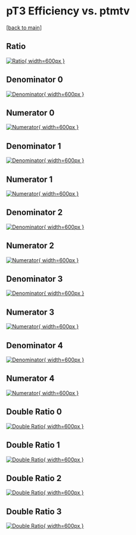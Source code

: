 # pT3 Efficiency vs. ptmtv

[[back to main](./)]



## Ratio

[![Ratio](../mtv/var/pT3_vtr_321_0_eff_ptmtv.png){ width=600px }](../mtv/var/pT3_vtr_321_0_eff_ptmtv.pdf)

## Denominator 0

[![Denominator](../mtv/den/pT3_vtr_321_0_eff_ptmtv_den0.png){ width=600px }](../mtv/den/pT3_vtr_321_0_eff_ptmtv_den0.pdf)

## Numerator 0

[![Numerator](../mtv/num/pT3_vtr_321_0_eff_ptmtv_num0.png){ width=600px }](../mtv/num/pT3_vtr_321_0_eff_ptmtv_num0.pdf)

## Denominator 1

[![Denominator](../mtv/den/pT3_vtr_321_0_eff_ptmtv_den1.png){ width=600px }](../mtv/den/pT3_vtr_321_0_eff_ptmtv_den1.pdf)

## Numerator 1

[![Numerator](../mtv/num/pT3_vtr_321_0_eff_ptmtv_num1.png){ width=600px }](../mtv/num/pT3_vtr_321_0_eff_ptmtv_num1.pdf)

## Denominator 2

[![Denominator](../mtv/den/pT3_vtr_321_0_eff_ptmtv_den2.png){ width=600px }](../mtv/den/pT3_vtr_321_0_eff_ptmtv_den2.pdf)

## Numerator 2

[![Numerator](../mtv/num/pT3_vtr_321_0_eff_ptmtv_num2.png){ width=600px }](../mtv/num/pT3_vtr_321_0_eff_ptmtv_num2.pdf)

## Denominator 3

[![Denominator](../mtv/den/pT3_vtr_321_0_eff_ptmtv_den3.png){ width=600px }](../mtv/den/pT3_vtr_321_0_eff_ptmtv_den3.pdf)

## Numerator 3

[![Numerator](../mtv/num/pT3_vtr_321_0_eff_ptmtv_num3.png){ width=600px }](../mtv/num/pT3_vtr_321_0_eff_ptmtv_num3.pdf)

## Denominator 4

[![Denominator](../mtv/den/pT3_vtr_321_0_eff_ptmtv_den4.png){ width=600px }](../mtv/den/pT3_vtr_321_0_eff_ptmtv_den4.pdf)

## Numerator 4

[![Numerator](../mtv/num/pT3_vtr_321_0_eff_ptmtv_num4.png){ width=600px }](../mtv/num/pT3_vtr_321_0_eff_ptmtv_num4.pdf)

## Double Ratio 0

[![Double Ratio](../mtv/ratio/pT3_vtr_321_0_eff_ptmtv_ratio0.png){ width=600px }](../mtv/ratio/pT3_vtr_321_0_eff_ptmtv_ratio0.pdf)

## Double Ratio 1

[![Double Ratio](../mtv/ratio/pT3_vtr_321_0_eff_ptmtv_ratio1.png){ width=600px }](../mtv/ratio/pT3_vtr_321_0_eff_ptmtv_ratio1.pdf)

## Double Ratio 2

[![Double Ratio](../mtv/ratio/pT3_vtr_321_0_eff_ptmtv_ratio2.png){ width=600px }](../mtv/ratio/pT3_vtr_321_0_eff_ptmtv_ratio2.pdf)

## Double Ratio 3

[![Double Ratio](../mtv/ratio/pT3_vtr_321_0_eff_ptmtv_ratio3.png){ width=600px }](../mtv/ratio/pT3_vtr_321_0_eff_ptmtv_ratio3.pdf)

